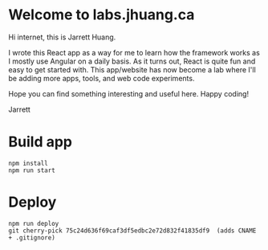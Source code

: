 # Welcome to labs.jhuang.ca

Hi internet, this is Jarrett Huang.

I wrote this React app as a way for me to learn how the framework works as I mostly use Angular on a daily basis. As it turns out, React is quite fun and easy to get started with. This app/website has now become a lab where I'll be adding more apps, tools, and web code experiments.

Hope you can find something interesting and useful here. Happy coding!

Jarrett

# Build app
```
npm install
npm run start
```

# Deploy
```
npm run deploy
git cherry-pick 75c24d636f69caf3df5edbc2e72d832f41835df9  (adds CNAME + .gitignore)
```